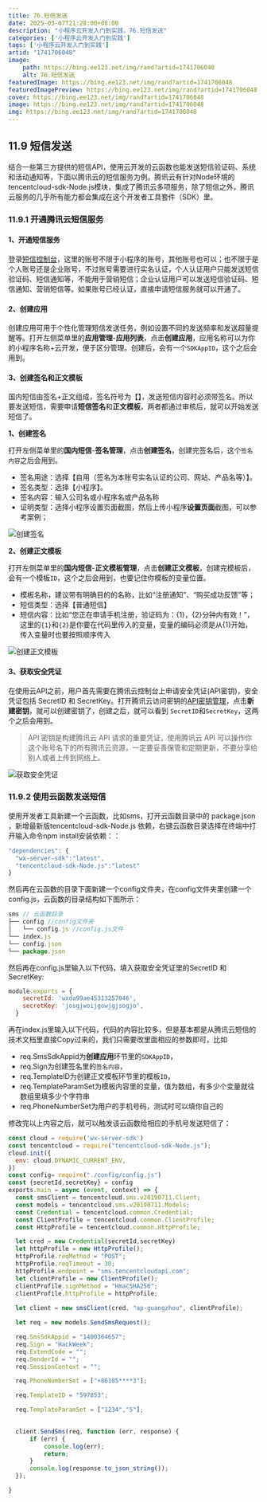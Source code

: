 ```yaml
---
title: 76.短信发送
date: 2025-03-07T21:28:00+08:00
description: "小程序云开发入门到实践，76.短信发送"
categories: ['小程序云开发入门到实践']
tags: ['小程序云开发入门到实践']
artid: "1741706048"
image:
    path: https://bing.ee123.net/img/rand?artid=1741706048
    alt: 76.短信发送
featuredImage: https://bing.ee123.net/img/rand?artid=1741706048
featuredImagePreview: https://bing.ee123.net/img/rand?artid=1741706048
cover: https://bing.ee123.net/img/rand?artid=1741706048
image: https://bing.ee123.net/img/rand?artid=1741706048
img: https://bing.ee123.net/img/rand?artid=1741706048
---
```


## 11.9 短信发送
结合一些第三方提供的短信API，使用云开发的云函数也能发送短信验证码、系统和活动通知等，下面以腾讯云的短信服务为例。腾讯云有针对Node环境的tencentcloud-sdk-Node.js模块，集成了腾讯云多项服务，除了短信之外，腾讯云服务的几乎所有能力都会集成在这个开发者工具套件（SDK）里。

### 11.9.1 开通腾讯云短信服务
#### 1、开通短信服务
登录[短信控制台](https://console.cloud.tencent.com/smsv2)，这里的账号不限于小程序的账号，其他账号也可以；也不限于是个人账号还是企业账号，不过账号需要进行实名认证，个人认证用户只能发送短信验证码、短信通知等，不能用于营销短信；企业认证用户可以发送短信验证码、短信通知、营销短信等。如果账号已经认证，直接申请短信服务就可以开通了。

#### 2、创建应用
创建应用可用于个性化管理短信发送任务，例如设置不同的发送频率和发送超量提醒等。打开左侧菜单里的**应用管理**-**应用列表**，点击**创建应用**，应用名称可以为你的小程序名称+云开发，便于区分管理。创建后，会有一个`SDKAppID`，这个之后会用到。

#### 3、创建签名和正文模板
国内短信由签名+正文组成，签名符号为【】，发送短信内容时必须带签名。所以要发送短信，需要申请**短信签名**和**正文模板**，两者都通过审核后，就可以开始发送短信了。

**1、创建签名**

打开左侧菜单里的**国内短信**-**签名管理**，点击**创建签名**，创建完签名后，这个`签名内容`之后会用到。
- 签名用途：选择【自用（签名为本账号实名认证的公司、网站、产品名等）】。
- 签名类型：选择【小程序】。
- 签名内容：输入公司名或小程序名或产品名称
- 证明类型：选择小程序设置页面截图，然后上传小程序**设置页面**截图，可以参考案例；

![创建签名](https://p3-juejin.byteimg.com/tos-cn-i-k3u1fbpfcp/52f1e25c6259443cb779136aaf2f59c0~tplv-k3u1fbpfcp-zoom-1.image)

**2、创建正文模板**

打开左侧菜单里的**国内短信**-**正文模板管理**，点击**创建正文模板**，创建完模板后，会有一个模板`ID`，这个之后会用到，也要记住你模板的变量位置。
- 模板名称，建议带有明确目的的名称，比如“注册通知”、“购买成功反馈”等；
- 短信类型：选择【普通短信】
- 短信内容：比如“您正在申请手机注册，验证码为：{1}，{2}分钟内有效！”，这里的`{1}`和`{2}`是你要在代码里传入的变量，变量的编码必须是从{1}开始，传入变量时也要按照顺序传入

![创建正文模板](https://p3-juejin.byteimg.com/tos-cn-i-k3u1fbpfcp/01cbe84cb10c4ecf9a9564e0c1a8ddf4~tplv-k3u1fbpfcp-zoom-1.image)

#### 3、获取安全凭证
在使用云API之前，用户首先需要在腾讯云控制台上申请安全凭证(API密钥)，安全凭证包括 SecretID 和 SecretKey。打开腾讯云访问密钥的[API密钥管理](https://console.cloud.tencent.com/cam/capi)，点击**新建密钥**，就可以创建密钥了，创建之后，就可以看到 `SecretID`和`SecretKey`，这两个之后会用到。

>API 密钥是构建腾讯云 API 请求的重要凭证，使用腾讯云 API 可以操作你这个账号名下的所有腾讯云资源，一定要妥善保管和定期更新，不要分享给别人或者上传到网络上。

![获取安全凭证](https://p3-juejin.byteimg.com/tos-cn-i-k3u1fbpfcp/182b10ce65bb457dba7bb9909abade16~tplv-k3u1fbpfcp-zoom-1.image)

### 11.9.2 使用云函数发送短信
使用开发者工具新建一个云函数，比如sms，打开云函数目录中的 package.json ，新增最新版tencentcloud-sdk-Node.js 依赖，右键云函数目录选择在终端中打开输入命令npm install安装依赖：：
```javascript
"dependencies": {
  "wx-server-sdk":"latest",
  "tencentcloud-sdk-Node.js":"latest"
}
```
然后再在云函数的目录下面新建一个config文件夹，在config文件夹里创建一个config.js，云函数的目录结构如下图所示：
```javascript
sms // 云函数目录
├── config //config文件夹
│   └── config.js //config.js文件
└── index.js
└── config.json 
└── package.json 
```
然后再在config.js里输入以下代码，填入获取安全凭证里的SecretID 和 SecretKey:
```javascript
module.exports = {
    secretId: 'wxda99ae45313257046',  
    secretKey: 'josgjwoijgowjgjsogjo', 
  }
```
再在index.js里输入以下代码，代码的内容比较多，但是基本都是从腾讯云短信的技术文档里直接Copy过来的，我们只需要改里面相应的参数即可，比如
- req.SmsSdkAppid为**创建应用**环节里的`SDKAppID`，
- req.Sign为创建签名里的`签名内容`，
- req.TemplateID为创建正文模板环节里的模板`ID`，
- req.TemplateParamSet为模板内容里的变量，值为数组，有多少个变量就往数组里填多少个字符串
- req.PhoneNumberSet为用户的手机号码，测试时可以填你自己的

修改完以上内容之后，就可以触发该云函数给相应的手机号发送短信了：

```javascript
const cloud = require('wx-server-sdk')
const tencentcloud = require("tencentcloud-sdk-Node.js");
cloud.init({
  env: cloud.DYNAMIC_CURRENT_ENV,
})
const config= require("./config/config.js")
const {secretId,secretKey} = config
exports.main = async (event, context) => {
  const smsClient = tencentcloud.sms.v20190711.Client;
  const models = tencentcloud.sms.v20190711.Models;
  const Credential = tencentcloud.common.Credential;
  const ClientProfile = tencentcloud.common.ClientProfile;
  const HttpProfile = tencentcloud.common.HttpProfile;

  let cred = new Credential(secretId,secretKey)
  let httpProfile = new HttpProfile();
  httpProfile.reqMethod = "POST";
  httpProfile.reqTimeout = 30;
  httpProfile.endpoint = "sms.tencentcloudapi.com";
  let clientProfile = new ClientProfile();
  clientProfile.signMethod = "HmacSHA256";
  clientProfile.httpProfile = httpProfile;
  
  let client = new smsClient(cred, "ap-guangzhou", clientProfile);

  let req = new models.SendSmsRequest();

  req.SmsSdkAppid = "1400364657";
  req.Sign = "HackWeek";
  req.ExtendCode = "";
  req.SenderId = "";
  req.SessionContext = "";

  req.PhoneNumberSet = ["+86185****3"];

  req.TemplateID = "597853";

  req.TemplateParamSet = ["1234","5"];
  

  client.SendSms(req, function (err, response) {
      if (err) {
          console.log(err);
          return;
      }
      console.log(response.to_json_string());
  });

}
```